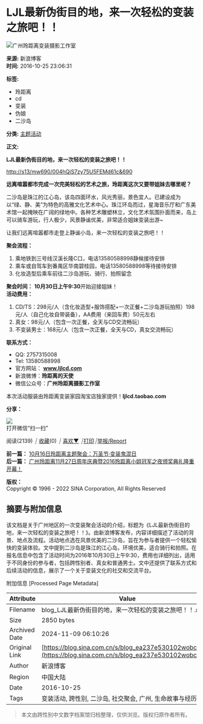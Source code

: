 # LJL最新伪街目的地，来一次轻松的变装之旅吧！！

![广州玲距离变装摄影工作室](http://portrait4.sinaimg.cn/3928194643/blog/180)

**来源:** 新浪博客  
**时间:** 2016-10-25 23:06:31  

**标签:**
- 玲距离
- cd
- 变装
- 伪娘
- 二沙岛

**分类:** [主题活动](//blog.sina.com.cn/s/articlelist_3928194643_1_1.html)

**正文:**

**LJL最新伪街目的地，来一次轻松的变装之旅吧！！**

[http://s13/mw690/004hQiS7zy75U5FEMd61c&690](http://s13/mw690/004hQiS7zy75U5FEMd61c&690)

**远离喧嚣都市完成一次完美轻松的艺术之旅，玲距离这次又要带姐妹去哪里呢？**

二沙岛是珠江的江心岛，该岛四面环水，风光秀丽，景色宜人。已建设成为以“绿、静、美”为特色的高雅文化艺术中心。珠江环岛而过，星海音乐厅和广东美术馆一起掩映在广阔的绿地中。各种艺术雕塑林立，文化艺术氛围扑面而来，岛上可以骑车游玩，行人极少，风景静谧优美，非常适合姐妹变装出游~

让我们远离喧嚣都市走登上静谧小岛，来一次轻松的变装之旅吧！！

**聚会流程：**  
1. 乘地铁到三号线汉溪长隆C口，电话13580588998静候接待安排  
2. 乘车或自驾车到番禺区华南碧桂园，电话13580588998等待接待安排  
3. 化妆造型后乘车前往二沙岛游玩、骑行、拍照留念  

**聚会时间：** **10月30日上午9:30**开始迎接姐妹！  
**活动费用：**  
1. CD/TS：298元/人（含化妆造型+服饰搭配+一次正餐+二沙岛游玩拍照）198元/人（自己化妆自带装备），AA费用（来回车费）50元左右  
2. 真女：98元/人（包含一次正餐，全天与CD交流畅玩）  
3. 不变装男士：168元/人（包含一次正餐，全天与CD，真女交流畅玩）  

**联系方式：**  
- QQ: 2757315008   
- Tel: 13580588998   
- 官方网站： **www.ljlcd.com**  
- 新浪微博：**玲距离的天使**  
- 微信公众号：**广州玲距离摄影工作室**  

本次活动服装由玲距离变装家园淘宝店独家提供！**ljlcd.taobao.com**

**分享：**

![](//comet.blog.sina.com.cn/qr?https://blog.sina.com.cn/s/blog_ea237e530102wobc.html)  
 打开微信“扫一扫”

阅读(2139) _┊_ [收藏](javascript:;)(0) _┊_ [喜欢](javascript:;)[**▼**](javascript:;) _┊_[打印](//blog.sina.com.cn/main_v5/ria/print.html?blog_id=blog_ea237e530102wobc)_┊_[举报/Report](#)

**前一篇：** [10月16日玲距离主题聚会：万圣节·变装鬼混日](//blog.sina.com.cn/s/blog_ea237e530102wobc.html)  
**后一篇：** [广州玲距离11月27日周年庆典暨2016玲距离小姐冠军之夜颁奖典礼隆重开幕！](//sina.com.cn/s/blog_ea237e530102wobc.html)

**版权：**  
Copyright © 1996 - 2022 SINA Corporation, All Rights Reserved

## 摘要与附加信息

<!-- tcd_abstract -->
该文档是关于广州地区的一次变装聚会活动的介绍，标题为《LJL最新伪街目的地，来一次轻松的变装之旅吧！！》。由新浪博客发布，内容详细描述了活动的背景、地点及流程。活动地点选在风景优美的二沙岛，旨在为参与者提供一个轻松愉快的变装体验。文中提到二沙岛是珠江的江心岛，环境优美，适合骑行和拍照。在报名信息中包含了活动时间为2016年10月30日上午9:30，费用也详细列出，适用于不同身份的参与者，包括跨性别者、真女和普通男士。文中还提供了联系方式和后续活动的信息，展示了一个关于变装文化的社交和交流平台。
<!-- tcd_abstract_end -->

附加信息 [Processed Page Metadata]

| Attribute       | Value                                  |
|-----------------|----------------------------------------|
| Filename        | blog_LJL最新伪街目的地，来一次轻松的变装之旅吧！！.md                             |
| Size            | 2850 bytes                           |
| Archived Date   | 2024-11-09 06:10:26                             |
| Original Link   | [https://blog.sina.com.cn/s/blog_ea237e530102wobc.html](https://blog.sina.com.cn/s/blog_ea237e530102wobc.html)                       |
| Author          | 新浪博客                               |
| Region          | 中国大陆                               |
| Date            | 2016-10-25                                 |
| Tags            | 变装活动, 跨性别, 二沙岛, 社交聚会, 广州, 生命故事与经历                                 |
>
> 本文由跨性别中文数字档案馆归档整理，仅供浏览。版权归原作者所有。
>